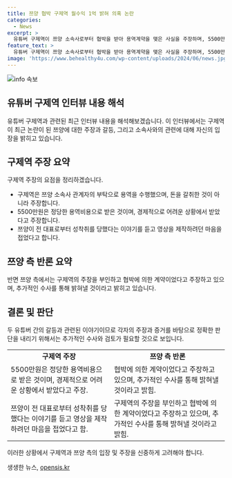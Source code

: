 ```yaml
---
title: 쯔양 협박 구제역 월수익 1억 밝혀 의혹 논란
categories:
  - News
excerpt: >
  유튜버 구제역이 쯔양 소속사로부터 협박을 받아 용역계약을 맺은 사실을 주장하며, 5500만원을 받은 것은 정당한 용역비용이라고 주장했다. 다른 유튜버와의 통화 녹음 내용을 토대로 이를 설명했으며, 자진 출석한 이유는 결백을 입증하고 싶어서였다. 반면 쯔양 측은 구제역의 주장을 부인하며, 수사를 통해 사실을 밝히겠다고 밝혔다. 해당 사건은 논란을 빚고 있으며, 수사와 함께 논란의 결론이 나올 것으로 예상된다.
feature_text: >
  유튜버 구제역이 쯔양 소속사로부터 협박을 받아 용역계약을 맺은 사실을 주장하며, 5500만원을 받은 것은 정당한 용역비용이라고 주장했다. 다른 유튜버와의 통화 녹음 내용을 토대로 이를 설명했으며, 자진 출석한 이유는 결백을 입증하고 싶어서였다. 반면 쯔양 측은 구제역의 주장을 부인하며, 수사를 통해 사실을 밝히겠다고 밝혔다. 해당 사건은 논란을 빚고 있으며, 수사와 함께 논란의 결론이 나올 것으로 예상된다.
image: 'https://www.behealthy4u.com/wp-content/uploads/2024/06/news.jpg'
---
```


<p><img src="https://www.behealthy4u.com/wp-content/uploads/2024/06/news.jpg" alt="info 속보" /></p>

<h2>유튜버 구제역 인터뷰 내용 해석</h2>

<p data-ke-size="size16">유튜버 구제역과 관련된 최근 인터뷰 내용을 해석해보겠습니다. 이 인터뷰에서는 구제역이 최근 논란이 된 쯔양에 대한 주장과 갈등, 그리고 소속사와의 관련에 대해 자신의 입장을 밝히고 있습니다.</p>

<h2>구제역 주장 요약</h2>

<p data-ke-size="size16">구제역 주장의 요점을 정리하겠습니다.</p>

<ul>
    <li>구제역은 쯔양 소속사 관계자의 부탁으로 용역을 수행했으며, 돈을 갈취한 것이 아니라 주장합니다.</li>
    <li>5500만원은 정당한 용역비용으로 받은 것이며, 경제적으로 어려운 상황에서 받았다고 주장합니다.</li>
    <li>쯔양이 전 대표로부터 성착취를 당했다는 이야기를 듣고 영상을 제작하려던 마음을 접었다고 합니다.</li>
</ul>

<h2>쯔양 측 반론 요약</h2>

<p data-ke-size="size16">반면 쯔양 측에서는 구제역의 주장을 부인하고 협박에 의한 계약이었다고 주장하고 있으며, 추가적인 수사를 통해 밝혀낼 것이라고 밝히고 있습니다.</p>

<h2>결론 및 판단</h2>

<p data-ke-size="size16">두 유튜버 간의 갈등과 관련된 이야기이므로 각자의 주장과 증거를 바탕으로 정확한 판단을 내리기 위해서는 추가적인 수사와 검토가 필요할 것으로 보입니다.</p>

<table>
    <tr>
        <td style="text-align: center; height: 17px;"><b>구제역 주장</b></td>
        <td style="text-align: center; height: 17px;"><b>쯔양 측 반론</b></td>
    </tr>
    <tr>
        <td>5500만원은 정당한 용역비용으로 받은 것이며, 경제적으로 어려운 상황에서 받았다고 주장.</td>
        <td>협박에 의한 계약이었다고 주장하고 있으며, 추가적인 수사를 통해 밝혀낼 것이라고 밝힘.</td>
    </tr>
    <tr>
        <td>쯔양이 전 대표로부터 성착취를 당했다는 이야기를 듣고 영상을 제작하려던 마음을 접었다고 함.</td>
        <td>구제역의 주장을 부인하고 협박에 의한 계약이었다고 주장하고 있으며, 추가적인 수사를 통해 밝혀낼 것이라고 밝힘.</td>
    </tr>
</table>

<p data-ke-size="size16">이러한 상황에서 구제역과 쯔양 측의 입장 및 주장을 신중하게 고려해야 합니다.</p>
생생한 뉴스, <a href="https://opensis.kr" rel="dofollow">opensis.kr</a>


